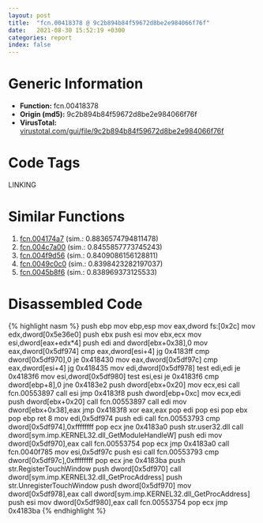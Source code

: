 ```yaml
---
layout: post
title:  "fcn.00418378 @ 9c2b894b84f59672d8be2e984066f76f"
date:   2021-08-30 15:52:19 +0300
categories: report
index: false
---
```


# Generic Information
- **Function:** fcn.00418378
- **Origin (md5):** 9c2b894b84f59672d8be2e984066f76f
- **VirusTotal:** [virustotal.com/gui/file/9c2b894b84f59672d8be2e984066f76f][virustotal_ref]

# Code Tags
<span class="tag" id="LINKING">LINKING</span>


# Similar Functions

1. [fcn.004174a7][similar_1_ref] (sim.: 0.8836574794811478)
2. [fcn.004c7a00][similar_2_ref] (sim.: 0.8455857773745243)
3. [fcn.004f9d56][similar_3_ref] (sim.: 0.8409086156128811)
4. [fcn.0049c0c0][similar_4_ref] (sim.: 0.8398423282197037)
5. [fcn.0045b8f6][similar_5_ref] (sim.: 0.838969373125533)


# Disassembled Code

{% highlight nasm %}
push ebp
mov ebp,esp
mov eax,dword fs:[0x2c]
mov edx,dword[0x5e36e0]
push ebx
push esi
mov ebx,ecx
mov esi,dword[eax+edx*4]
push edi
and dword[ebx+0x38],0
mov eax,dword[0x5df974]
cmp eax,dword[esi+4]
jg 0x4183ff
cmp dword[0x5df970],0
je 0x418430
mov eax,dword[0x5df97c]
cmp eax,dword[esi+4]
jg 0x418435
mov edi,dword[0x5df978]
test edi,edi
je 0x4183f6
mov esi,dword[0x5df980]
test esi,esi
je 0x4183f6
cmp dword[ebp+8],0
jne 0x4183e2
push dword[ebx+0x20]
mov ecx,esi
call fcn.00553897
call esi
jmp 0x4183f8
push dword[ebp+0xc]
mov ecx,edi
push dword[ebx+0x20]
call fcn.00553897
call edi
mov dword[ebx+0x38],eax
jmp 0x4183f8
xor eax,eax
pop edi
pop esi
pop ebx
pop ebp
ret 8
mov edi,0x5df974
push edi
call fcn.00553793
cmp dword[0x5df974],0xffffffff
pop ecx
jne 0x4183a0
push str.user32.dll
call dword[sym.imp.KERNEL32.dll_GetModuleHandleW]
push edi
mov dword[0x5df970],eax
call fcn.00553754
pop ecx
jmp 0x4183a0
call fcn.0040f785
mov esi,0x5df97c
push esi
call fcn.00553793
cmp dword[0x5df97c],0xffffffff
pop ecx
jne 0x4183ba
push str.RegisterTouchWindow
push dword[0x5df970]
call dword[sym.imp.KERNEL32.dll_GetProcAddress]
push str.UnregisterTouchWindow
push dword[0x5df970]
mov dword[0x5df978],eax
call dword[sym.imp.KERNEL32.dll_GetProcAddress]
push esi
mov dword[0x5df980],eax
call fcn.00553754
pop ecx
jmp 0x4183ba
{% endhighlight %}


[similar_1_ref]: /report/fcn.004174a7@9c2b894b84f59672d8be2e984066f76f
[similar_2_ref]: /report/fcn.004c7a00@17d73cbafe6dd96dd6f2291fab06fbb5
[similar_3_ref]: /report/fcn.004f9d56@e2ba7f10eb234338a49853c34d7d9c56
[similar_4_ref]: /report/fcn.0049c0c0@279a61b1e76da49531f1f16fd1102a2d
[similar_5_ref]: /report/fcn.0045b8f6@ab923633032c47ff6d9c40ed36a40b2b
[virustotal_ref]: https://www.virustotal.com/gui/file/9c2b894b84f59672d8be2e984066f76f